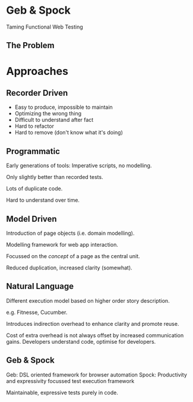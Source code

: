 # Geb & Spock

Taming Functional Web Testing

## The Problem

# Approaches

## Recorder Driven

* Easy to produce, impossible to maintain
* Optimizing the wrong thing
* Difficult to understand after fact
* Hard to refactor
* Hard to remove (don't know what it's doing)

## Programmatic

Early generations of tools: Imperative scripts, no modelling.

Only slightly better than recorded tests.

Lots of duplicate code.

Hard to understand over time.

## Model Driven

Introduction of page objects (i.e. domain modelling).

Modelling framework for web app interaction.

Focussed on the _concept_ of a page as the central unit.

Reduced duplication, increased clarity (somewhat).

## Natural Language

Different execution model based on higher order story description.

e.g. Fitnesse, Cucumber.

Introduces indirection overhead to enhance clarity and promote reuse.

Cost of extra overhead is not always offset by increased communication gains.
Developers understand code, optimise for developers.

## Geb & Spock

Geb: DSL oriented framework for browser automation
Spock: Productivity and expressivity focussed test execution framework

Maintainable, expressive tests purely in code.




